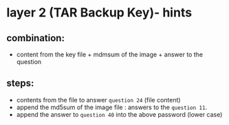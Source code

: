 # layer 2 (TAR Backup Key)- hints 

## combination:
- content from the key file + mdmsum of the image + answer to the question

## steps: 
- contents from the file to answer `question 24` (file content)
- append the md5sum of the image file : answers to the  `question 11`.
- append the answer to `question 40` into the above password (lower case)
